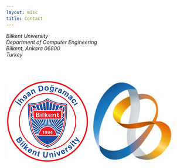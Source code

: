 ```yaml
---
layout: misc
title: Contact
---
```



<address>
	Bilkent University<br>
	Department of Computer Engineering<br>
	Bilkent, Ankara 06800<br>
	Turkey<br>
</address>

<p>&nbsp;<br>
<p>&nbsp;<br>
<img class="pull-left" src="/images/logo_bilkent.png"/>
<img class="pull-left" src="/images/logo_bilkent_cs.png"/>    
